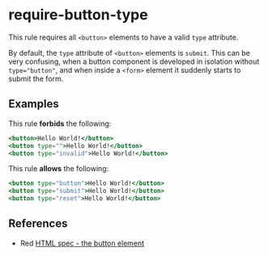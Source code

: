 # require-button-type

This rule requires all `<button>` elements to have a valid `type` attribute.

By default, the `type` attribute of `<button>` elements is `submit`. This can
be very confusing, when a button component is developed in isolation without
`type="button"`, and when inside a `<form>` element it suddenly starts to
submit the form.

## Examples

This rule **forbids** the following:

```hbs
<button>Hello World!</button>
<button type="">Hello World!</button>
<button type="invalid">Hello World!</button>
```

This rule **allows** the following:

```hbs
<button type="button">Hello World!</button>
<button type="submit">Hello World!</button>
<button type="reset">Hello World!</button>
```

## References

* Red [HTML spec - the button element](https://html.spec.whatwg.org/multipage/form-elements.html#attr-button-type)
